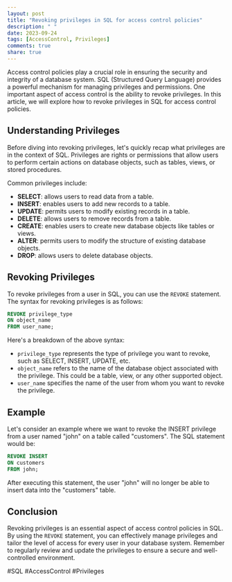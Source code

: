 ```yaml
---
layout: post
title: "Revoking privileges in SQL for access control policies"
description: " "
date: 2023-09-24
tags: [AccessControl, Privileges]
comments: true
share: true
---
```


Access control policies play a crucial role in ensuring the security and integrity of a database system. SQL (Structured Query Language) provides a powerful mechanism for managing privileges and permissions. One important aspect of access control is the ability to revoke privileges. In this article, we will explore how to revoke privileges in SQL for access control policies.

## Understanding Privileges

Before diving into revoking privileges, let's quickly recap what privileges are in the context of SQL. Privileges are rights or permissions that allow users to perform certain actions on database objects, such as tables, views, or stored procedures.

Common privileges include:

- **SELECT**: allows users to read data from a table.
- **INSERT**: enables users to add new records to a table.
- **UPDATE**: permits users to modify existing records in a table.
- **DELETE**: allows users to remove records from a table.
- **CREATE**: enables users to create new database objects like tables or views.
- **ALTER**: permits users to modify the structure of existing database objects.
- **DROP**: allows users to delete database objects.

## Revoking Privileges

To revoke privileges from a user in SQL, you can use the `REVOKE` statement. The syntax for revoking privileges is as follows:

```sql
REVOKE privilege_type
ON object_name
FROM user_name;
```

Here's a breakdown of the above syntax:

- `privilege_type` represents the type of privilege you want to revoke, such as SELECT, INSERT, UPDATE, etc.
- `object_name` refers to the name of the database object associated with the privilege. This could be a table, view, or any other supported object.
- `user_name` specifies the name of the user from whom you want to revoke the privilege.

## Example

Let's consider an example where we want to revoke the INSERT privilege from a user named "john" on a table called "customers". The SQL statement would be:

```sql
REVOKE INSERT
ON customers
FROM john;
```

After executing this statement, the user "john" will no longer be able to insert data into the "customers" table.

## Conclusion

Revoking privileges is an essential aspect of access control policies in SQL. By using the `REVOKE` statement, you can effectively manage privileges and tailor the level of access for every user in your database system. Remember to regularly review and update the privileges to ensure a secure and well-controlled environment.

#SQL #AccessControl #Privileges